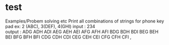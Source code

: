 # test
Examples/Probem solving etc 
Print all combinations of strings for phone key pad
ex:  2 (ABC), 3(DEF), 4(GHI)
input : 234  
output :
ADG     ADH     ADI     AEG     AEH     AEI     AFG     AFH     AFI     BDG    BDH      BDI     BEG     BEH     BEI     BFG     BFH     BFI     CDG     CDH    CDI      CEG     CEH     CEI     CFG     CFH     CFI
, 
